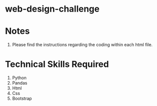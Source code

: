 # web-design-challenge
# Notes
1. Please find the instructions regarding the coding within each html file.

# Technical Skills Required
1. Python
2. Pandas
3. Html
4. Css
5. Bootstrap
